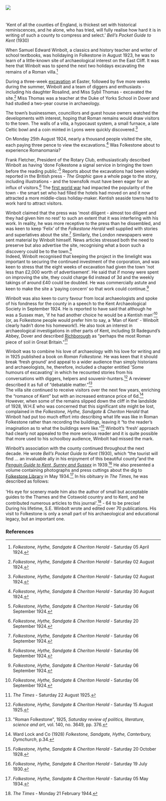 <html><head></head><body><a href="https://dev.visual-essays.app"><img src="https://dev-visual-essays.netlify.app/images/ve-button.png"/></a> 
<param author="Michelle Crowther" banner="/images/banners/20c.jpg" layout="vtl" title="S.E. Winbolt (1868-1944)" ve-config=""/>

<param aliases="Folkestone" eid="Q375314" ve-entity=""/>
<param aliases="Roman Villa" eid="Q60108798" ve-entity=""/>
<param aliases="Dover" eid="Q179224" ve-entity=""/>
<param aliases="the Duke of Yorks School" eid="Q26672887" ve-entity=""/>
<param aliases="Rotary Club" eid="Q107339143" ve-entity=""/>
<param aliases="Richborough" eid="Q2607619" ve-entity=""/>
<param aliases="St Radegund’s Abbey" eid="Q7591573" ve-entity=""/>
<param aliases="Sussex" eid="Q23346" ve-entity=""/>
<param aliases="Folkestone Free Library" eid="Q26314337" ve-entity=""/>

#

'Kent of all the counties of England, is thickest set with historical reminiscences, and he alone, who has tried, will fully realise how hard it is in writing of such a county to compress and select.' _Bell’s Pocket Guide to Kent_ (1930)
<param manifest="https://iiif.juncture-digital.org/gh:kent-map/images/20c/RomanFolkestone by Winbolt MJC.jpg/manifest.json" ve-image-v2/>

When Samuel Edward Winbolt, a classics and history teacher and writer of school textbooks, was holidaying in Folkestone in August 1923, he was to learn of a little-known site of archaeological interest on the East Cliff. It was here that Winbolt was to spend the next two holidays excavating the remains of a Roman villa.[^ref1]  
<param manifest="https://iiif.juncture-digital.org/wc:Folkestone_Roman_Villa%2C_Wear_Bay_Road_%28geograph_2573346%29.jpg/manifest.json" ve-image-v2/>
<param center="Q375314" ve-map="" zoom="10"/>
<param center="Q60108798" ve-map="" zoom="10"/>

During a three-week [excavation](https://fmlearnwithobjects.co.uk/questions/romans-0-a-pile-of-old-stones/) at Easter, followed by five more weeks during the summer, Winbolt and a team of diggers and enthusiasts - including his daughter Rosalind, and Miss Sybil Thomas - excavated the site.[^ref2] Miss Thomas was a teacher at the Duke of Yorks School in Dover and had studied a two-year course in archaeology.
<param center="Q179224" ve-map="" zoom="10"/>
<param center="Q26672887" ve-map="" zoom="10"/>

The town’s businessmen, councillors and guest house owners watched the developments with interest, hoping that Roman remains would draw visitors to the town. The walls of a villa, a hypocaust system, a small furnace, a late Celtic bowl and a coin minted in Lyons were quickly discovered.[^ref3]  
<param manifest="https://iiif.juncture-digital.org/wc:Mosaic_fragment._%28FindID_69499%29.jpg/manifest.json" ve-image-v2/>

On Monday 25th August 1924, nearly a thousand people visited the site, each paying three pence to view the excavations.[^ref4]  Was Folkestone about to experience Romanomania?
<param manifest="https://iiif.juncture-digital.org/wc:Across_the_site_of_the_Roman_villa_-_panoramio.jpg/manifest.json" ve-image-v2/>
<param center="Q375314" ve-map="" zoom="10"/>

Frank Fletcher, President of the Rotary Club, enthusiastically described Winbolt as having 'done Folkestone a signal service in bringing the town before the reading public.'[^ref5]  Reports about the excavations had been widely reported in the British press  - _The Graphic_ gave a whole page to the story, including illustrations - and the townsfolk must have been eager for an influx of visitors.[^ref6]  The [first world war](20c/20c-folkestone-ww1/) had impacted the popularity of the town - the smart set who had filled the hotels had moved on and it now attracted a more middle-class holiday-maker. Kentish seaside towns had to work hard to attract visitors.
<param center="Q107339143" ve-map="" zoom="10"/>

Winbolt claimed that the press was 'most diligent - almost too diligent and they had given him no rest' to such an extent that it was interfering with his work.  In reality, he was more receptive to the press than he dissembled, and was keen to keep ‘Felix’ of the _Folkestone Herald_ well supplied with stories and superlatives about the site.[^ref7]  Similarly, the London newspapers were sent material by Winbolt himself. News articles stressed both the need to preserve but also advertise the site, recognising what a boon such a discovery could be to the town.[^ref8]    
Indeed, Winbolt recognised that keeping the project in the limelight was important to securing the continued investment of the corporation, and was keen to stress that the eight weeks of excavation had given the town 'not less than £2,000 worth of advertisement'.  He said that if money were spent on improving the site, they could charge 6d instead of 3d and the weekly takings of around £40 could be doubled.  He was commercially astute and keen to make the site a ‘paying concern’ so that work could continue.[^ref9]  
<param manifest="https://iiif.juncture-digital.org/gh:kent-map/images/20c/Roman Folkestone inside MJC.jpg/manifest.json" ve-image-v2/>

Winbolt was also keen to curry favour from local archaeologists and spoke of his fondness for the county in a speech to the Kent Archaeological Society in September 1924. He is reported to have said that although he was a Sussex man, 'if he had another choice he would be a Kentish man'[^ref10] (or, as Folkestone people would prefer him to say, a ‘Man of Kent’ - Winbolt clearly hadn’t done his homework!). He also took an interest in archaeological investigations in other parts of Kent, including St Radegund’s Abbey, Dover and described [Richborough](/20c/20c-richborough) as “perhaps the most Roman piece of soil in Great Britain.”[^ref11]
<param manifest="https://iiif.juncture-digital.org/wc:Farmhouse%2C_St_Radigund%27s_Abbey_Farm_%28geograph_4901835%29.jpg/manifest.json" ve-image-v2/>
<param center="Q23346" ve-map="" zoom="10"/>
<param center="Q7591573" ve-map="" zoom="10"/>
<param center="Q179224" ve-map="" zoom="10"/>
<param center="Q2607619" ve-map="" zoom="10"/>

Winbolt was to combine his love of archaeology with his love for writing and in 1925 published a book on _Roman Folkestone_. He was keen that it should break ‘fresh ground’ and appeal to a wider audience than simply historians and archaeologists, he, therefore, included a chapter entitled 'Some humours of excavating' in which he recounted stories from his conversations with diggers, helpers and souvenir-hunters.[^ref12]  A reviewer described it as full of “debatable matter.”[^ref13]   
The villa site continued to receive visitors over the next few years, enriching the “romance of Kent” but with an increased entrance price of 6d.[^ref14] However, when some of the remains slipped down the cliff in the landslide of 1928, W.H.E  who was concerned that this significant site might be  lost, complained in the _Folkestone, Hythe, Sandgate &amp; Cheriton Herald_ that Winbolt had put too much effort into describing what life was like in Roman Folkestone rather than recording the buildings, leaving it “to the reader’s imagination as to what the buildings were like.”[^ref15]  Winbolt’s ‘fresh’ approach had clearly not appealed to the more serious reader and it is quite possible that more used to his schoolboy audience, Winbolt had missed the mark.
<param center="Q26627877" ve-map="" zoom="15"/>
	
Winbolt’s association with the county continued throughout the next decade. He wrote _Bell’s Pocket Guide to Kent_ (1930), which “the tourist will find … an invaluable ally in his enjoyment of this beautiful county”and the [_Penguin Guide to Kent, Surrey and Sussex_](https://www.bbc.co.uk/news/stories-42425157) in 1939.[^ref16]  He also presented a volume containing photographs and press cuttings about the dig to [Folkestone Library](19c/19c-folkestone-free-library/) in May 1934.[^ref17]  In his obituary in _The Times_, he was described as follows:   
<br/>
'His eye for scenery made him also the author of small but acceptable guides to the Thames and the Cotswold country and to Kent, and he contributed numerous articles to this journal'.[^ref18]  - 64 to be precise!    
During his lifetime, S.E. Winbolt wrote and edited over 70 publications. His visit to Folkestone is only a small part of his archaeological and educational legacy, but an important one.
<param attribution="© Copyright Wayland Smith and licensed for reuse under this Creative Commons Licence." label="Folkestone Library" url="https://s2.geograph.org.uk/geophotos/06/44/15/6441598_45f93e8d_1024x1024.jpg" ve-image=""/>
<param center="Q26627877" ve-map="" zoom="15"/>

### References

[^ref1]: _Folkestone, Hythe, Sandgate &amp; Cheriton Herald_ - Saturday 05 April 1924.   
[^ref2]: _Folkestone, Hythe, Sandgate &amp; Cheriton Herald_ - Saturday 02 August 1924.   
[^ref3]: _Folkestone, Hythe, Sandgate &amp; Cheriton Herald_ - Saturday 02 August 1924.   
[^ref4]: _Folkestone, Hythe, Sandgate &amp; Cheriton Herald_ - Saturday 30 August 1924.   
[^ref5]: _Folkestone, Hythe, Sandgate &amp; Cheriton Herald_ - Saturday 06 September 1924.   
[^ref6]: _Folkestone, Hythe, Sandgate &amp; Cheriton Herald_ - Saturday 20 September 1924.   
[^ref7]: _Folkestone, Hythe, Sandgate &amp; Cheriton Herald_ - Saturday 06 September 1924.   
[^ref8]: _Folkestone, Hythe, Sandgate &amp; Cheriton Herald_ - Saturday 06 September 1924.   
[^ref9]: _Folkestone, Hythe, Sandgate &amp; Cheriton Herald_ - Saturday 06 September 1924.   
[^ref10]: _Folkestone, Hythe, Sandgate &amp; Cheriton Herald_ - Saturday 06 September 1924.   
[^ref11]: _The Times_ - Saturday 22 August 1925.   
[^ref12]: _Folkestone, Hythe, Sandgate &amp; Cheriton Herald_ - Saturday 15 August 1925.   
[^ref13]: "Roman Folkestone", 1925, _Saturday review of politics, literature, science and art_, vol. 140, no. 3649, pp. 376.   
[^ref14]: Ward Lock and Co (1928) _Folkestone, Sandgate, Hythe, Canterbury, Dymchurch_, p.34.   
[^ref15]: _Folkestone, Hythe, Sandgate &amp; Cheriton Herald_ - Saturday 20 October 1928.   
[^ref16]: _Folkestone, Hythe, Sandgate &amp; Cheriton Herald_ - Saturday 19 July 1930.   
[^ref17]: _Folkestone, Hythe, Sandgate &amp; Cheriton Herald_ - Saturday 05 May 1934.   
[^ref18]: _The Times_ - Monday 21 February 1944.
</body></html>
